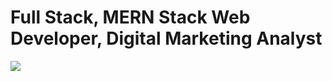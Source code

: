# Full Stack, MERN Stack Web Developer, Digital Marketing Analyst
<img src="[https://encrypted-tbn0.gstatic.com/images?q=tbn:ANd9GcSJNusd1czEWZ8mYqyfNEfy4zKmAd0ISVR_KxdkRQx7aOHwXxKCl9ZXZIk9vJbmBwCK92c&usqp=CAU](https://scontent.fccu1-2.fna.fbcdn.net/v/t39.30808-6/403603833_1750389468812361_304230803713862853_n.jpg?_nc_cat=111&ccb=1-7&_nc_sid=3635dc&_nc_ohc=1z7oVkRAObIAX-orYNi&_nc_ht=scontent.fccu1-2.fna&oh=00_AfCbWYyegP8zzWca2a38wemUDB2pyGcm5OGY7OmXn9Oc6Q&oe=656C92F4)https://scontent.fccu1-2.fna.fbcdn.net/v/t39.30808-6/403603833_1750389468812361_304230803713862853_n.jpg?_nc_cat=111&ccb=1-7&_nc_sid=3635dc&_nc_ohc=1z7oVkRAObIAX-orYNi&_nc_ht=scontent.fccu1-2.fna&oh=00_AfCbWYyegP8zzWca2a38wemUDB2pyGcm5OGY7OmXn9Oc6Q&oe=656C92F4">




